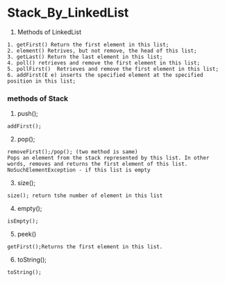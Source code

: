 # Stack_By_LinkedList

1. Methods of LinkedList

```
1. getFirst() Return the first element in this list;
2. element() Retrives, but not remove, the head of this list;
3. getLast() Return the last element in this list;
4. poll() retrieves and remove the first element in this list;
5. pollFirst()  Retrieves and remove the first element in this list;
6. addFirst(E e) inserts the specified element at the specified position in this list;
```

### methods of Stack

1. push();

```.
addFirst();
```

2. pop();

```
removeFirst();/pop(); (two method is same)
Pops an element from the stack represented by this list. In other words, removes and returns the first element of this list.
NoSuchElementException - if this list is empty
```

3. size();

```
size(); return tshe number of element in this list
```

4. empty();

```
isEmpty();
```

5. peek()

```
getFirst();Returns the first element in this list.
```

6. toString();

```
toString();
```



